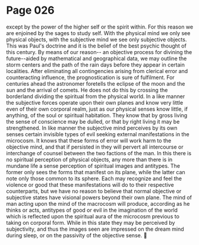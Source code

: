 # Page 026
except by the power of the higher self or the spirit within.
For this reason we are enjoined by the sages to study self.
With the physical mind we only see physical objects,
with the subjective mind we see only subjective objects.
This was Paul's doctrine and it is the belief of the best
psychic thought of this century. By means of our reason--
an objective process for divining the future--aided by mathematical
and geographical data, we may outline the storm centers and the path
of the rain days before they appear in certain localities.
After eliminating all contingencies arising from clerical
error and counteracting influence, the prognostication is sure
of fulfilment. For centuries ahead the astronomer foretells
the eclipse of the moon and the sun and the arrival of comets.
He does not do this by crossing the borderland dividing the spiritual
from the physical world. In a like manner the subjective
forces operate upon their own planes and know very little
even of their own corporal realm, just as our physical senses
know little, if anything, of the soul or spiritual habitation.
They know that by gross living the sense of conscience may
be dulled, or that by right living it may be strengthened.
In like manner the subjective mind perceives by its own senses
certain invisible types of evil seeking external manifestations
in the microcosm. It knows that these forms of error will work
harm to the objective mind, and that if persisted in they
will pervert all intercourse or interchange of counsel between
the two factions of the man. In this there is no spiritual
perception of physical objects, any more than there is in mundane
life a sense perception of spiritual images and antitypes.
The former only sees the forms that manifest on its plane,
while the latter can note only those common to its sphere.
Each may recognize and feel the violence or good that these
manifestations will do to their respective counterparts,
but we have no reason to believe that normal objective or
subjective states have visional powers beyond their own plane.
The mind of man acting upon the mind of the macrocosm will produce,
according as he thinks or acts, antitypes of good or evil in
the imagination of the world which is reflected upon the spiritual
aura of the microcosm previous to taking on corporal form.
While in this state they may be perceived by subjectivity,
and thus the images seen are impressed on the dream mind
during sleep, or on the passivity of the objective sense.
